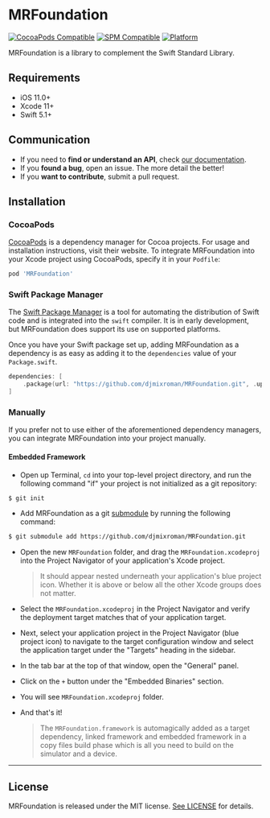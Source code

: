 # MRFoundation

[![CocoaPods Compatible](https://img.shields.io/cocoapods/v/MRFoundation.svg)](https://img.shields.io/cocoapods/v/MRFoundation.svg)
[![SPM Compatible](https://img.shields.io/badge/SPM-compatible-orange.svg?style=flat)](https://www.swift.org/package-manager/)
[![Platform](https://img.shields.io/cocoapods/p/MRFoundation.svg?style=flat)](http://cocoadocs.org/docsets/MRFoundation)

MRFoundation is a library to complement the Swift Standard Library.

## Requirements

- iOS 11.0+
- Xcode 11+
- Swift 5.1+

## Communication

- If you need to **find or understand an API**, check [our documentation](https://djmixroman.github.io/MRFoundation/).
- If you **found a bug**, open an issue. The more detail the better!
- If you **want to contribute**, submit a pull request.


## Installation

### CocoaPods

[CocoaPods](https://cocoapods.org) is a dependency manager for Cocoa projects. For usage and installation instructions, visit their website. To integrate MRFoundation into your Xcode project using CocoaPods, specify it in your `Podfile`:

```ruby
pod 'MRFoundation'
```

### Swift Package Manager

The [Swift Package Manager](https://swift.org/package-manager/) is a tool for automating the distribution of Swift code and is integrated into the `swift` compiler. It is in early development, but MRFoundation does support its use on supported platforms.

Once you have your Swift package set up, adding MRFoundation as a dependency is as easy as adding it to the `dependencies` value of your `Package.swift`.

```swift
dependencies: [
    .package(url: "https://github.com/djmixroman/MRFoundation.git", .upToNextMajor(from: "1.0.0"))
]
```

### Manually

If you prefer not to use either of the aforementioned dependency managers, you can integrate MRFoundation into your project manually.

#### Embedded Framework

- Open up Terminal, `cd` into your top-level project directory, and run the following command "if" your project is not initialized as a git repository:

```bash
$ git init
```

- Add MRFoundation as a git [submodule](http://git-scm.com/docs/git-submodule) by running the following command:

```bash
$ git submodule add https://github.com/djmixroman/MRFoundation.git
```

- Open the new `MRFoundation` folder, and drag the `MRFoundation.xcodeproj` into the Project Navigator of your application's Xcode project.

    > It should appear nested underneath your application's blue project icon. Whether it is above or below all the other Xcode groups does not matter.

- Select the `MRFoundation.xcodeproj` in the Project Navigator and verify the deployment target matches that of your application target.
- Next, select your application project in the Project Navigator (blue project icon) to navigate to the target configuration window and select the application target under the "Targets" heading in the sidebar.
- In the tab bar at the top of that window, open the "General" panel.
- Click on the `+` button under the "Embedded Binaries" section.
- You will see `MRFoundation.xcodeproj` folder.

- And that's it!

  > The `MRFoundation.framework` is automagically added as a target dependency, linked framework and embedded framework in a copy files build phase which is all you need to build on the simulator and a device.

---

## License

MRFoundation is released under the MIT license. [See LICENSE](https://github.com/djmixroman/MRFoundation/blob/master/LICENSE.md) for details.
